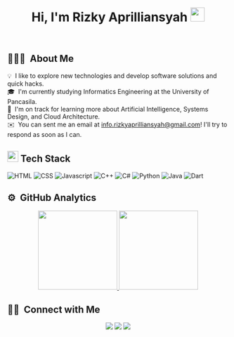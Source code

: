 <h1 align="center"><b>Hi, I'm Rizky Aprilliansyah </b><img src="https://media.giphy.com/media/hvRJCLFzcasrR4ia7z/giphy.gif" width="32"></h1>
<br>

## 👨🏻‍💻 &nbsp;About Me

💡 &nbsp;I like to explore new technologies and develop software solutions and quick hacks.\
🎓 &nbsp;I'm currently studying Informatics Engineering at the University of Pancasila.\
🌱 &nbsp;I'm on track for learning more about Artificial Intelligence, Systems Design, and Cloud Architecture.\
✉️ &nbsp;You can sent me an email at info.rizkyaprilliansyah@gmail.com! I'll try to respond as soon as I can.

## <img src="https://media2.giphy.com/media/QssGEmpkyEOhBCb7e1/giphy.gif?cid=ecf05e47a0n3gi1bfqntqmob8g9aid1oyj2wr3ds3mg700bl&rid=giphy.gif" width ="25"><b> Tech Stack</b>

<p align="center">

![HTML](https://img.shields.io/badge/HTML-239120?style=for-the-badge&logo=html5&logoColor=white)
![CSS](https://img.shields.io/badge/CSS-239120?&style=for-the-badge&logo=css3&logoColor=white)
![Javascript](https://img.shields.io/badge/JavaScript-F7DF1E?style=for-the-badge&logo=JavaScript&logoColor=white)
![C++](https://img.shields.io/badge/C++%20-%2300599C.svg?style=for-the-badge&logo=c%2B%2B&logoColor=white)
![C#](https://img.shields.io/badge/C%23-239120?style=for-the-badge&logo=c-sharp&logoColor=white)
![Python](https://img.shields.io/badge/Python%20-%2314354C.svg?style=for-the-badge&logo=python&logoColor=white)
![Java](https://img.shields.io/badge/Java-ED8B00?style=for-the-badge&logo=openjdk&logoColor=white)
![Dart](https://img.shields.io/badge/Dart-0175C2?style=for-the-badge&logo=dart&logoColor=white)

</p>

## ⚙️ &nbsp;GitHub Analytics

<p align="center">
<a href="https://github.com/rzkyapriil">
  <img height="180em" src="https://github-readme-stats-eight-theta.vercel.app/api?username=rzkyapriil&show_icons=true&theme=algolia&include_all_commits=true&count_private=true"/>
  <img height="180em" src="https://github-readme-stats-eight-theta.vercel.app/api/top-langs/?username=rzkyapriil&layout=compact&langs_count=8&theme=algolia"/>
</a>
</p>

## 🤝🏻 &nbsp;Connect with Me

<p align="center">
<a href="https://www.linkedin.com/in/rzkyapriil"><img src="https://img.shields.io/badge/-Rizky%20Aprilliansyah-0077B5?style=flat&logo=Linkedin&logoColor=white"/></a>
<a href="mailto:info.rizkyaprilliansyah@gmail.com"><img src="https://img.shields.io/badge/-info.rizkyaprilliansyah@gmail.com-D14836?style=flat&logo=Gmail&logoColor=white"/></a>
<a href="https://instagram.com/rzkyapriil"><img src="https://img.shields.io/badge/-@rzkyapriil-E4405F?style=flat&logo=Instagram&logoColor=white"/></a>
</p>
